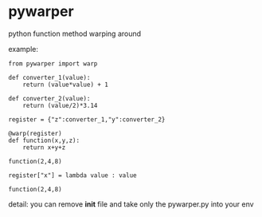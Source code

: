 # pywarper
python function method warping around

example:
    
    from pywarper import warp
    
    def converter_1(value):
        return (value*value) + 1  
    
    def converter_2(value):
        return (value/2)*3.14
    
    register = {"z":converter_1,"y":converter_2}
    
    @warp(register)
    def function(x,y,z):
        return x+y+z
    
    function(2,4,8)
    
    register["x"] = lambda value : value
    
    function(2,4,8)

detail:
    you can remove __init__ file and take only the pywarper.py into your env
